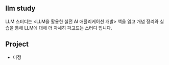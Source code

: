 ## llm study
LLM 스터디는 <LLM을 활용한 실전 AI 애플리케이션 개발> 책을 읽고 개념 정리와 실습을 통해 LLM에 대해 더 자세히 파고드는 스터디 입니다.

## Project
- 미정
